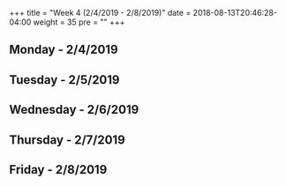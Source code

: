 +++
title = "Week 4 (2/4/2019 - 2/8/2019)"
date = 2018-08-13T20:46:28-04:00
weight = 35
pre = "<b></b>"
+++

## Monday - 2/4/2019

## Tuesday - 2/5/2019

## Wednesday - 2/6/2019

## Thursday - 2/7/2019

## Friday - 2/8/2019
